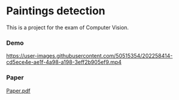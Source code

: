 # Paintings detection
This is a project for the exam of Computer Vision.

### Demo
https://user-images.githubusercontent.com/50515354/202258414-cd5ece4e-ae1f-4a98-a198-3eff2b905ef9.mp4

### Paper
[Paper.pdf](https://github.com/spina95/Painting-detection/files/10024540/Paper.pdf)

